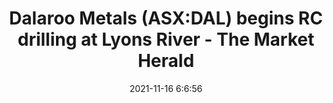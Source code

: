 ---
"title": "Dalaroo Metals (ASX:DAL) begins RC drilling at Lyons River - The Market Herald"
"date": "2021-11-16 6:6:56"
"feed_name": "GOOGLENEWSDRILLING"
"feed_website": "https://news.google.com/search?q=drilling%2Bincident&hl=en-US&gl=US&ceid=US:en"
"feed_rss": "https://news.google.com/rss/search?q=drilling%2Bincident&hl=en-US&gl=US&ceid=US:en"
"link": "https://themarketherald.com.au/mineral-commodities-asxmrc-updates-mineral-resource-at-traelan-2021-11-16/"
"source": "{'href': 'https://themarketherald.com.au', 'title': 'The Market Herald'}"
"file": "_posts/2021-1-1-0ae26e8987bd818522b664c9bcc599b6ec932391.md"
"accident": "1"
"drilling": "0"
"dead": "0"
"injured": "0"
"arrested": "0"
"place": "unknown place"
"where": "unknown site"
"causes": "unknown"
"place_uri": "unknown place"
---